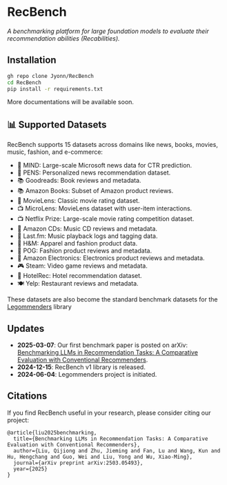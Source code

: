 # RecBench

*A benchmarking platform for large foundation models to evaluate their recommendation abilities (Recabilities).*

## Installation

```bash
gh repo clone Jyonn/RecBench
cd RecBench
pip install -r requirements.txt
```

More documentations will be available soon.

## 📊 Supported Datasets

RecBench supports 15 datasets across domains like news, books, movies, music, fashion, and e-commerce:

- 📰 MIND: Large-scale Microsoft news data for CTR prediction.
- 📰 PENS: Personalized news recommendation dataset.
- 📚 Goodreads: Book reviews and metadata.
- 📚 Amazon Books: Subset of Amazon product reviews.
- 🎥 MovieLens: Classic movie rating dataset.
- 📺 MicroLens: MovieLens dataset with user-item interactions.
- 📺 Netflix Prize: Large-scale movie rating competition dataset.
- 🎵 Amazon CDs: Music CD reviews and metadata.
- 🎵 Last.fm: Music playback logs and tagging data.
- 👗 H&M: Apparel and fashion product data.
- 👗 POG: Fashion product reviews and metadata.
- 📱 Amazon Electronics: Electronics product reviews and metadata.
- 🎮 Steam: Video game reviews and metadata.
- 🏨 HotelRec: Hotel recommendation dataset.
- ️️🍽️ Yelp: Restaurant reviews and metadata.

These datasets are also become the standard benchmark datasets for the [Legommenders](https://github.com/Jyonn/Legommenders) library

## Updates

- **2025-03-07**: Our first benchmark paper is posted on arXiv: [Benchmarking LLMs in Recommendation Tasks: A Comparative Evaluation with Conventional Recommenders](https://arxiv.org/abs/2503.05493).
- **2024-12-15**: RecBench v1 library is released.
- **2024-06-04**: Legommenders project is initiated.

## Citations

If you find RecBench useful in your research, please consider citing our project:

```
@article{liu2025benchmarking,
  title={Benchmarking LLMs in Recommendation Tasks: A Comparative Evaluation with Conventional Recommenders},
  author={Liu, Qijiong and Zhu, Jieming and Fan, Lu and Wang, Kun and Hu, Hengchang and Guo, Wei and Liu, Yong and Wu, Xiao-Ming},
  journal={arXiv preprint arXiv:2503.05493},
  year={2025}
}
```
